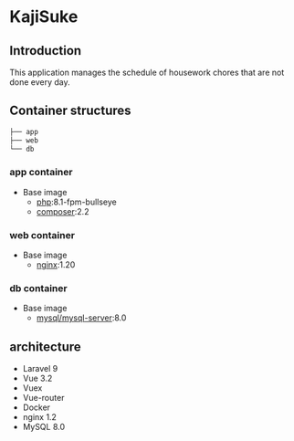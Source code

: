 # KajiSuke

## Introduction

This application manages the schedule of housework chores that are not done every day.

## Container structures

```bash
├── app
├── web
└── db
```

### app container

-   Base image
    -   [php](https://hub.docker.com/_/php):8.1-fpm-bullseye
    -   [composer](https://hub.docker.com/_/composer):2.2

### web container

-   Base image
    -   [nginx](https://hub.docker.com/_/nginx):1.20

### db container

-   Base image
    -   [mysql/mysql-server](https://hub.docker.com/r/mysql/mysql-server):8.0

## architecture

-   Laravel 9
-   Vue 3.2
-   Vuex
-   Vue-router
-   Docker
-   nginx 1.2
-   MySQL 8.0
